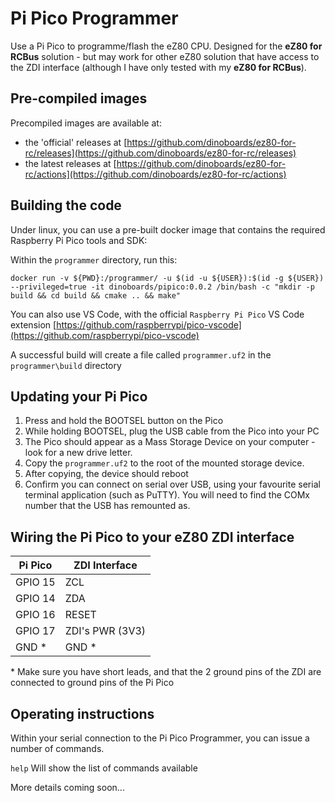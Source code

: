 # Pi Pico Programmer

Use a Pi Pico to programme/flash the eZ80 CPU.  Designed for the **eZ80 for RCBus** solution - but may work for other eZ80 solution that have access to the ZDI interface (although I have only tested with my **eZ80 for RCBus**).

## Pre-compiled images

Precompiled images are available at:

* the 'official' releases at [https://github.com/dinoboards/ez80-for-rc/releases](https://github.com/dinoboards/ez80-for-rc/releases)
* the latest releases at [https://github.com/dinoboards/ez80-for-rc/actions](https://github.com/dinoboards/ez80-for-rc/actions)

## Building the code

Under linux, you can use a pre-built docker image that contains the required Raspberry Pi Pico tools and SDK:

Within the `programmer` directory, run this:

```
docker run -v ${PWD}:/programmer/ -u $(id -u ${USER}):$(id -g ${USER}) --privileged=true -it dinoboards/pipico:0.0.2 /bin/bash -c "mkdir -p build && cd build && cmake .. && make"
```

You can also use VS Code, with the official `Raspberry Pi Pico` VS Code extension [https://github.com/raspberrypi/pico-vscode](https://github.com/raspberrypi/pico-vscode)

A successful build will create a file called `programmer.uf2` in the `programmer\build` directory

## Updating your Pi Pico

1. Press and hold the BOOTSEL button on the Pico
2. While holding BOOTSEL, plug the USB cable from the Pico into your PC
3. The Pico should appear as a Mass Storage Device on your computer - look for a new drive letter.
4. Copy the `programmer.uf2` to the root of the mounted storage device.
5. After copying, the device should reboot
6. Confirm you can connect on serial over USB, using your favourite serial terminal application (such as PuTTY).  You will need to find the COMx number that the USB has remounted as.

## Wiring the Pi Pico to your eZ80 ZDI interface

| Pi Pico | ZDI Interface   |
|---------|-----------------|
| GPIO 15 | ZCL             |
| GPIO 14 | ZDA             |
| GPIO 16 | RESET           |
| GPIO 17 | ZDI's PWR (3V3) |
| GND *   | GND *           |

\* Make sure you have short leads, and that the 2 ground pins of the ZDI are connected to ground pins of the Pi Pico


## Operating instructions

Within your serial connection to the Pi Pico Programmer, you can issue a number of commands.

`help` Will show the list of commands available

More details coming soon...
